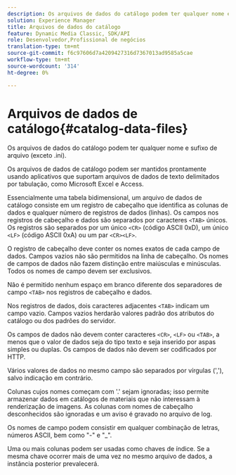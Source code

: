 ```yaml
---
description: Os arquivos de dados do catálogo podem ter qualquer nome e sufixo de arquivo (exceto .ini).
solution: Experience Manager
title: Arquivos de dados do catálogo
feature: Dynamic Media Classic, SDK/API
role: Desenvolvedor,Profissional de negócios
translation-type: tm+mt
source-git-commit: f6c97606d7a4209427316d7367013ad9585a5cae
workflow-type: tm+mt
source-wordcount: '314'
ht-degree: 0%

---
```



# Arquivos de dados de catálogo{#catalog-data-files}

Os arquivos de dados do catálogo podem ter qualquer nome e sufixo de arquivo (exceto .ini).

Os arquivos de dados de catálogo podem ser mantidos prontamente usando aplicativos que suportam arquivos de dados de texto delimitados por tabulação, como Microsoft Excel e Access.

Essencialmente uma tabela bidimensional, um arquivo de dados de catálogo consiste em um registro de cabeçalho que identifica as colunas de dados e qualquer número de registros de dados (linhas). Os campos nos registros de cabeçalho e dados são separados por caracteres `<TAB>` únicos. Os registros são separados por um único `<CR>` (código ASCII 0xD), um único `<LF>` (código ASCII 0xA) ou um par `<CR><LF>`.

O registro de cabeçalho deve conter os nomes exatos de cada campo de dados. Campos vazios não são permitidos na linha de cabeçalho. Os nomes de campos de dados não fazem distinção entre maiúsculas e minúsculas. Todos os nomes de campo devem ser exclusivos.

Não é permitido nenhum espaço em branco diferente dos separadores de campo `<TAB>` nos registros de cabeçalho e dados.

Nos registros de dados, dois caracteres adjacentes `<TAB>` indicam um campo vazio. Campos vazios herdarão valores padrão dos atributos do catálogo ou dos padrões do servidor.

Os campos de dados não devem conter caracteres `<CR>`, `<LF>` ou `<TAB>`, a menos que o valor de dados seja do tipo texto e seja inserido por aspas simples ou duplas. Os campos de dados não devem ser codificados por HTTP.

Vários valores de dados no mesmo campo são separados por vírgulas (&#39;,&#39;), salvo indicação em contrário.

Colunas cujos nomes começam com &#39;.&#39; sejam ignoradas; isso permite armazenar dados em catálogos de materiais que não interessam à renderização de imagens. As colunas com nomes de cabeçalho desconhecidos são ignoradas e um aviso é gravado no arquivo de log.

Os nomes de campo podem consistir em qualquer combinação de letras, números ASCII, bem como &quot;-&quot; e &quot;_&quot;.

Uma ou mais colunas podem ser usadas como chaves de índice. Se a mesma chave ocorrer mais de uma vez no mesmo arquivo de dados, a instância posterior prevalecerá.
